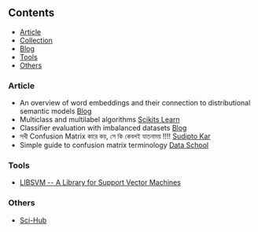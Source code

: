 ## Contents

* [Article](#article)
* [Collection](#collection)
* [Blog](#blog)
* [Tools](#tools)
* [Others](#others)

### Article

* An overview of word embeddings and their connection to distributional semantic models [Blog](http://blog.aylien.com/overview-word-embeddings-history-word2vec-cbow-glove/)
* Multiclass and multilabel algorithms [Scikits Learn](http://ogrisel.github.io/scikit-learn.org/sklearn-tutorial/modules/multiclass.html)
* Classifier evaluation with imbalanced datasets [Blog](https://classeval.wordpress.com/introduction/basic-evaluation-measures/)
* সখী Confusion Matrix কারে কয়, সে কি কেবলই যাতনাময় !!!! [Sudipto Kar](https://tinyurl.com/y5ppwnj4)
* Simple guide to confusion matrix terminology [Data School](https://www.dataschool.io/simple-guide-to-confusion-matrix-terminology/)

### Tools
* [LIBSVM -- A Library for Support Vector Machines](https://www.csie.ntu.edu.tw/~cjlin/libsvm/index.html)

### Others

* [Sci-Hub](https://sci-hub.tw/)
